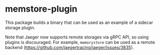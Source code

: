 # memstore-plugin

This package builds a binary that can be used as an example of a sidecar storage plugin.

Note that Jaeger now supports remote storages via gRPC API, so using plugins is discouraged.
For example, `memorystore` can be used as a remote backend (https://github.com/jaegertracing/jaeger/issues/3835).
